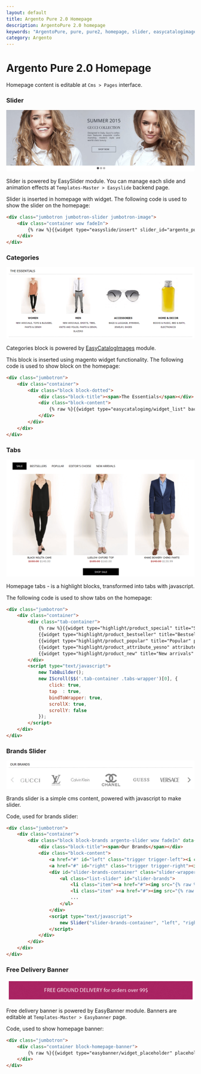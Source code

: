 ```yaml
---
layout: default
title: Argento Pure 2.0 Homepage
description: ArgentoPure 2.0 homepage
keywords: "ArgentoPure, pure, pure2, homepage, slider, easycatalogimages, tabs, highlight, brands, banner"
category: Argento
---
```


# Argento Pure 2.0 Homepage

Homepage content is editable at `Cms > Pages` interface.

### Slider

![Slider](/images/argento/pure2/homepage/slider.jpg)

Slider is powered by EasySlider module. You can manage each slide and animation
effects at `Templates-Master > Easyslide` backend page.

Slider is inserted in homepage with widget. The following code is used to show
the slider on the homepage:

```html
<div class="jumbotron jumbotron-slider jumbotron-image">
    <div class="container wow fadeIn">
        {% raw %}{{widget type="easyslide/insert" slider_id="argento_pure2"}}{% endraw %}
    </div>
</div>
```

### Categories

![Categories](/images/argento/pure2/homepage/easycatalogimages.png)

Categories block is powered by [EasyCatalogImages](/m1/easycatalogimages/) module.

This block is inserted using magento widget functionality. The following code
is used to show block on the homepage:

```html
<div class="jumbotron">
    <div class="container">
        <div class="block block-dotted">
            <div class="block-title"><span>The Essentials</span></div>
            <div class="block-content">
                {% raw %}{{widget type="easycatalogimg/widget_list" background_color="255,255,255" category_count="4" subcategory_count="6" column_count="4" show_image="1" image_width="200" image_height="200" template="tm/easycatalogimg/list.phtml"}}{% endraw %}
            </div>
        </div>
    </div>
</div>
```

### Tabs

![Tabs](/images/argento/pure2/homepage/tabs.png)

Homepage tabs - is a highlight blocks, transformed into tabs with javascript.

The following code is used to show tabs on the homepage:

```html
<div class="jumbotron">
    <div class="container">
        <div class="tab-container">
            {% raw %}{{widget type="highlight/product_special" title="Sale" products_count="6" column_count="3" template="tm/highlight/product/grid.phtml" class_name="highlight-special" page_title="Shop Sale"}}
            {{widget type="highlight/product_bestseller" title="Bestsellers" products_count="6" column_count="3" template="tm/highlight/product/grid.phtml" class_name="highlight-bestsellers" page_title="Shop Bestsellers"}}
            {{widget type="highlight/product_popular" title="Popular" products_count="6" column_count="3" template="tm/highlight/product/grid.phtml" class_name="highlight-popular" page_title="Shop Popular"}}
            {{widget type="highlight/product_attribute_yesno" attribute_code="recommended" title="Editor's Choise" products_count="6" column_count="3" template="tm/highlight/product/grid.phtml" class_name="highlight-attribute-recommended"}}
            {{widget type="highlight/product_new" title="New arrivals" products_count="6" column_count="3" template="tm/highlight/product/grid.phtml" class_name="highlight-new" page_title="Shop New"}}{% endraw %}
        </div>
        <script type="text/javascript">
            new TabBuilder();
            new IScroll($$('.tab-container .tabs-wrapper')[0], {
                click: true,
                tap  : true,
                bindToWrapper: true,
                scrollX: true,
                scrollY: false
            });
        </script>
    </div>
</div>
```

### Brands Slider

![Brands Slider](/images/argento/pure2/homepage/brandsslider.png)

Brands slider is a simple cms content, powered with javascript to make slider.

Code, used for brands slider:

```html
<div class="jumbotron">
    <div class="container">
        <div class="block block-brands argento-slider wow fadeIn" data-wow-delay="0.2s">
            <div class="block-title"><span>Our Brands</span></div>
            <div class="block-content">
                <a href="#" id="left" class="trigger trigger-left"><i class="fa fa-4x fa-angle-right"></i></a>
                <a href="#" id="right" class="trigger trigger-right"><i class="fa fa-4x fa-angle-left"></i></a>
                <div id="slider-brands-container" class="slider-wrapper">
                    <ul class="list-slider" id="slider-brands">
                        <li class="item"><a href="#"><img src="{% raw %}{{skin url="images/catalog/brands/gucci.jpg"}}{% endraw %}" alt="" width="150" height="80"/></a></li>
                        <li class="item" ><a href="#"><img src="{% raw %}{{skin url="images/catalog/brands/lv.jpg"}}{% endraw %}" alt="" width="100" height="80"/></a></li>
                        ...
                    </ul>
                </div>
                <script type="text/javascript">
                    new Slider("slider-brands-container", "left", "right", {shift: 'auto'});
                </script>
            </div>
        </div>
    </div>
</div>
```

### Free Delivery Banner

![Banner](/images/argento/pure2/homepage/banner.png)

Free delivery banner is powered by EasyBanner module. Banners are editable at
`Templates-Master > Easybanner` page.

Code, used to show homepage banner:

```html
<div class="jumbotron">
    <div class="container block-homepage-banner">
        {% raw %}{{widget type="easybanner/widget_placeholder" placeholder_name="argento-pure2-home"}}{% endraw %}
    </div>
</div>
```
